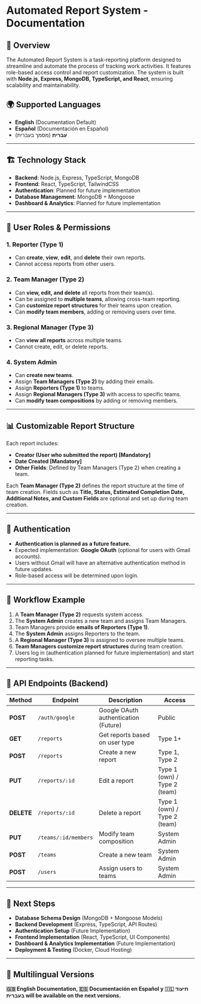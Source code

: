 # Automated Report System - Documentation

## 📌 Overview
The Automated Report System is a task-reporting platform designed to streamline and automate the process of tracking work activities. It features role-based access control and report customization. The system is built with **Node.js, Express, MongoDB, TypeScript, and React**, ensuring scalability and maintainability.

## 🌍 Supported Languages
- **English** (Documentation Default)
- **Español** (Documentación en Español)
- **עברית** (מסמך בעברית)

---

## 🏗 Technology Stack
- **Backend**: Node.js, Express, TypeScript, MongoDB
- **Frontend**: React, TypeScript, TailwindCSS
- **Authentication**: Planned for future implementation
- **Database Management**: MongoDB + Mongoose
- **Dashboard & Analytics**: Planned for future implementation

---

## 👥 User Roles & Permissions

### **1. Reporter (Type 1)**
- Can **create**, **view**, **edit**, and **delete** their own reports.
- Cannot access reports from other users.

### **2. Team Manager (Type 2)**
- Can **view, edit, and delete** all reports from their team(s).
- Can be assigned to **multiple teams**, allowing cross-team reporting.
- Can **customize report structures** for their teams upon creation.
- Can **modify team members**, adding or removing users over time.

### **3. Regional Manager (Type 3)**
- Can **view all reports** across multiple teams.
- Cannot create, edit, or delete reports.

### **4. System Admin**
- Can **create new teams**.
- Assign **Team Managers (Type 2)** by adding their emails.
- Assign **Reporters (Type 1)** to teams.
- Assign **Regional Managers (Type 3)** with access to specific teams.
- Can **modify team compositions** by adding or removing members.

---

## 📊 Customizable Report Structure
Each report includes:
- **Creator (User who submitted the report) [Mandatory]**
- **Date Created [Mandatory]**
- **Other Fields**: Defined by Team Managers (Type 2) when creating a team.

Each **Team Manager (Type 2)** defines the report structure at the time of team creation. Fields such as **Title, Status, Estimated Completion Date, Additional Notes, and Custom Fields** are optional and set up during team creation.

---

## 🔑 Authentication
- **Authentication is planned as a future feature.**
- Expected implementation: **Google OAuth** (optional for users with Gmail accounts).
- Users without Gmail will have an alternative authentication method in future updates.
- Role-based access will be determined upon login.

---

## 🔄 Workflow Example
1. A **Team Manager (Type 2)** requests system access.
2. The **System Admin** creates a new team and assigns Team Managers.
3. Team Managers provide **emails of Reporters (Type 1)**.
4. The **System Admin** assigns Reporters to the team.
5. A **Regional Manager (Type 3)** is assigned to oversee multiple teams.
6. **Team Managers customize report structures** during team creation.
7. Users log in (authentication planned for future implementation) and start reporting tasks.

---

## 📌 API Endpoints (Backend)

| Method | Endpoint                | Description                               | Access |
|--------|-------------------------|-------------------------------------------|--------|
| **POST**  | `/auth/google`           | Google OAuth authentication (Future)     | Public |
| **GET**   | `/reports`               | Get reports based on user type           | Type 1+ |
| **POST**  | `/reports`               | Create a new report                      | Type 1, Type 2 |
| **PUT**   | `/reports/:id`           | Edit a report                            | Type 1 (own) / Type 2 (team) |
| **DELETE**| `/reports/:id`           | Delete a report                          | Type 1 (own) / Type 2 (team) |
| **PUT**   | `/teams/:id/members`     | Modify team composition                  | System Admin |
| **POST**  | `/teams`                 | Create a new team                        | System Admin |
| **POST**  | `/users`                 | Assign users to teams                    | System Admin |

---

## 🚀 Next Steps
- **Database Schema Design** (MongoDB + Mongoose Models)
- **Backend Development** (Express, TypeScript, API Routes)
- **Authentication Setup** (Future Implementation)
- **Frontend Implementation** (React, TypeScript, UI Components)
- **Dashboard & Analytics Implementation** (Future Implementation)
- **Deployment & Testing** (Docker, Cloud Hosting)

---

## 📢 Multilingual Versions
**🇬🇧 English Documentation, 🇪🇸 Documentación en Español y 🇮🇱 תיעוד בעברית will be available on the next versions.**
